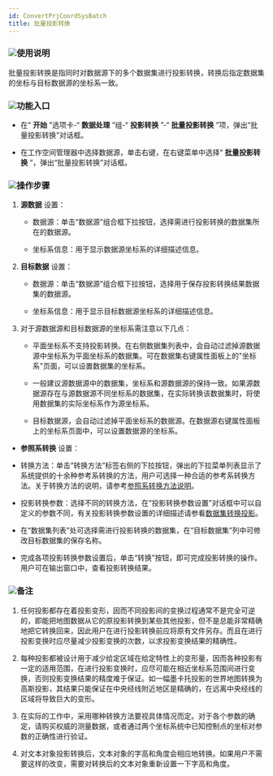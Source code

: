 ```yaml
---
id: ConvertPrjCoordSysBatch
title: 批量投影转换  
---  
```

### ![](../../img/read.gif)使用说明

批量投影转换是指同时对数据源下的多个数据集进行投影转换，转换后指定数据集的坐标与目标数据源的坐标系一致。

### ![](../../img/read.gif)功能入口


* 在“ **开始** ”选项卡-“ **数据处理** ”组-“ **投影转换** ”-“ **批量投影转换**
”项，弹出“批量投影转换”对话框。

* 在工作空间管理器中选择数据源，单击右键，在右键菜单中选择“ **批量投影转换** ”，弹出“批量投影转换”对话框。

### ![](../../img/read.gif)操作步骤

1. **源数据** 设置：

    * 数据源：单击“数据源”组合框下拉按钮，选择需进行投影转换的数据集所在的数据源。

    * 坐标系信息：用于显示数据源坐标系的详细描述信息。

2. **目标数据** 设置：

    * 数据源：单击“数据源”组合框下拉按钮，选择用于保存投影转换结果数据集的数据源。

    * 坐标系信息：用于显示目标数据源坐标系的详细描述信息。

3. 对于源数据源和目标数据源的坐标系需注意以下几点：

    * 平面坐标系不支持投影转换。在右侧数据集列表中，会自动过滤掉源数据源中坐标系为平面坐标系的数据集。可在数据集右键属性面板上的"坐标系"页面，可以设置数据集的坐标系。

    * 一般建议源数据源中的数据集，坐标系和源数据源的保持一致。如果源数据源存在与源数据源不同坐标系的数据集，在实际转换该数据集时，将使用数据集的实际坐标系作为源坐标系。

    * 目标数据源，会自动过滤掉平面坐标系的数据源。在数据源右键属性面板上的坐标系页面中，可以设置数据源的坐标系。

* **参照系转换** 设置：

* 转换方法：单击“转换方法”标签右侧的下拉按钮，弹出的下拉菜单列表显示了系统提供的十余种参考系转换的方法，用户可选择一种合适的参考系转换方法。关于转换方法的说明，请参考[参照系转换方法说明](PrjConvertMethods)。

* 投影转换参数：选择不同的转换方法，在“投影转换参数设置”对话框中可以自定义的参数不同，有关投影转换参数设置的详细描述请参看[数据集转换投影](ConvertPrjCoordSysSingle)。

* 在“数据集列表”处可选择需进行投影转换的数据集，在“目标数据集”列中可修改目标数据集的保存名称。

* 完成各项投影转换参数设置后，单击“转换”按钮，即可完成投影转换的操作。用户可在输出窗口中，查看投影转换结果。



### ![](../../img/read.gif)备注



1. 任何投影都存在着投影变形，因而不同投影间的变换过程通常不是完全可逆的，即能把地图数据从它的原投影转换到某些其他投影，但不是总能非常精确地把它转换回来，因此用户在进行投影转换前应将原有文件另存。而且在进行投影变换时应尽量减少投影变换的次数，以求投影变换结果的精确性。

2. 每种投影都被设计用于减少给定区域在给定特性上的变形量，因而各种投影有一定的适用范围，在进行投影变换时，应尽可能在相近坐标系范围间进行变换，否则投影变换结果的精度难于保证。如一幅墨卡托投影的世界地图转换为高斯投影，其结果只能保证在中央经线附近地区是精确的，在远离中央经线的区域将导致巨大的变形。

3. 在实际的工作中，采用哪种转换方法要视具体情况而定。对于各个参数的确定，请购买权威的测量数据，或者通过两个坐标系统中已知控制点的坐标对参数的正确性进行验证。

4. 对文本对象投影转换后，文本对象的字高和角度会相应地转换。如果用户不需要这样的改变，需要对转换后的文本对象重新设置一下字高和角度。

